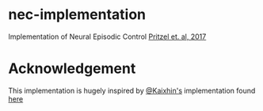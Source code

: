# nec-implementation
Implementation of Neural Episodic Control [Pritzel et. al, 2017](http://proceedings.mlr.press/v70/pritzel17a.html)

# Acknowledgement
This implementation is hugely inspired by [@Kaixhin's](https://github.com/Kaixhin) implementation found [here](https://github.com/Kaixhin/EC)

